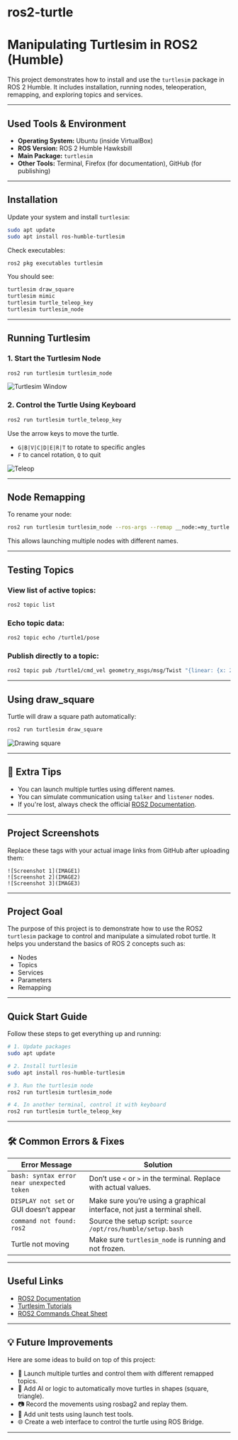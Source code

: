 # ros2-turtle
#  Manipulating Turtlesim in ROS2 (Humble)

This project demonstrates how to install and use the `turtlesim` package in ROS 2 Humble. It includes installation, running nodes, teleoperation, remapping, and exploring topics and services.

---

##  Used Tools & Environment

- **Operating System:** Ubuntu (inside VirtualBox)
- **ROS Version:** ROS 2 Humble Hawksbill
- **Main Package:** `turtlesim`
- **Other Tools:** Terminal, Firefox (for documentation), GitHub (for publishing)

---

##  Installation

Update your system and install `turtlesim`:

```bash
sudo apt update
sudo apt install ros-humble-turtlesim
```

Check executables:

```bash
ros2 pkg executables turtlesim
```

You should see:

```bash
turtlesim draw_square
turtlesim mimic
turtlesim turtle_teleop_key
turtlesim turtlesim_node
```

---

##  Running Turtlesim

### 1. Start the Turtlesim Node

```bash
ros2 run turtlesim turtlesim_node
```

![Turtlesim Window](IMAGE1)

### 2. Control the Turtle Using Keyboard

```bash
ros2 run turtlesim turtle_teleop_key
```

Use the arrow keys to move the turtle.
- `G|B|V|C|D|E|R|T` to rotate to specific angles
- `F` to cancel rotation, `Q` to quit

![Teleop](IMAGE2)

---

##  Node Remapping

To rename your node:

```bash
ros2 run turtlesim turtlesim_node --ros-args --remap __node:=my_turtle
```

This allows launching multiple nodes with different names.

---

##  Testing Topics

### View list of active topics:

```bash
ros2 topic list
```

### Echo topic data:

```bash
ros2 topic echo /turtle1/pose
```

### Publish directly to a topic:

```bash
ros2 topic pub /turtle1/cmd_vel geometry_msgs/msg/Twist "{linear: {x: 2.0}, angular: {z: 1.8}}"
```

---

## Using draw_square

Turtle will draw a square path automatically:

```bash
ros2 run turtlesim draw_square
```

![Drawing square](IMAGE3)

---

## 🧠 Extra Tips

- You can launch multiple turtles using different names.
- You can simulate communication using `talker` and `listener` nodes.
- If you're lost, always check the official [ROS2 Documentation](https://docs.ros.org/en/humble/index.html).

---

##  Project Screenshots

Replace these tags with your actual image links from GitHub after uploading them:

```
![Screenshot 1](IMAGE1)
![Screenshot 2](IMAGE2)
![Screenshot 3](IMAGE3)
```

---





##  Project Goal

The purpose of this project is to demonstrate how to use the ROS2 `turtlesim` package to control and manipulate a simulated robot turtle. It helps you understand the basics of ROS 2 concepts such as:
- Nodes
- Topics
- Services
- Parameters
- Remapping

---

##  Quick Start Guide

Follow these steps to get everything up and running:

```bash
# 1. Update packages
sudo apt update

# 2. Install turtlesim
sudo apt install ros-humble-turtlesim

# 3. Run the turtlesim node
ros2 run turtlesim turtlesim_node

# 4. In another terminal, control it with keyboard
ros2 run turtlesim turtle_teleop_key
```

---

## 🛠 Common Errors & Fixes

| Error Message                                | Solution                                                                 |
|---------------------------------------------|--------------------------------------------------------------------------|
| `bash: syntax error near unexpected token`  | Don’t use `<` or `>` in the terminal. Replace with actual values.        |
| `DISPLAY not set` or GUI doesn’t appear     | Make sure you’re using a graphical interface, not just a terminal shell. |
| `command not found: ros2`                   | Source the setup script: `source /opt/ros/humble/setup.bash`             |
| Turtle not moving                           | Make sure `turtlesim_node` is running and not frozen.                    |

---

##  Useful Links

- [ROS2 Documentation](https://docs.ros.org/en/humble/index.html)
- [Turtlesim Tutorials](https://docs.ros.org/en/humble/Tutorials/Beginner-CLI-Tools/Introducing-Turtlesim/Introducing-Turtlesim.html)
- [ROS2 Commands Cheat Sheet](https://github.com/ros2/ros2_documentation/blob/rolling/source/Tutorials/Beginner-CLI-Tools/Introducing-Turtlesim.rst)

---

## 💡 Future Improvements

Here are some ideas to build on top of this project:

- 🔁 Launch multiple turtles and control them with different remapped topics.
- 🧠 Add AI or logic to automatically move turtles in shapes (square, triangle).
- 📷 Record the movements using rosbag2 and replay them.
- 🧪 Add unit tests using launch test tools.
- 🌐 Create a web interface to control the turtle using ROS Bridge.

---
